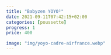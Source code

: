 ```yaml
---
title: "Babyzen YOYO²"
date: 2021-09-11T07:42:15+02:00
categories: [poussette]
progress: 1
price: 400

image: "img/yoyo-cadre-airfrance.webp"
---
```

